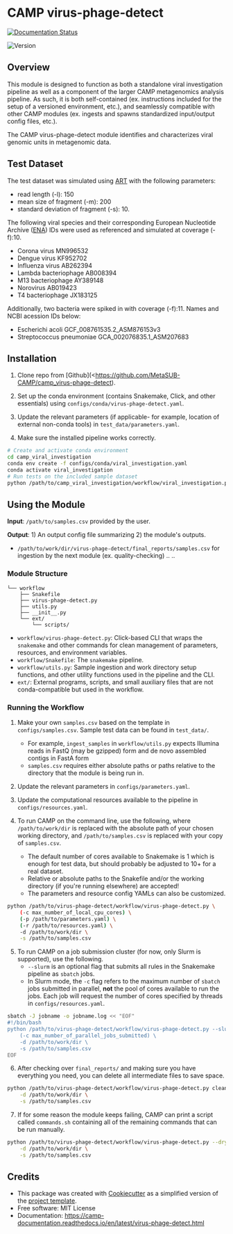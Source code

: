 # CAMP virus-phage-detect



[![Documentation Status](https://img.shields.io/readthedocs/camp_virus-phage-detect)](https://camp-documentation.readthedocs.io/en/latest/virus-phage-detect.html)

![Version](https://img.shields.io/badge/version-0.1.0-brightgreen)

## Overview

This module is designed to function as both a standalone viral investigation pipeline as well as a component of the larger CAMP metagenomics analysis pipeline. As such, it is both self-contained (ex. instructions included for the setup of a versioned environment, etc.), and seamlessly compatible with other CAMP modules (ex. ingests and spawns standardized input/output config files, etc.). 

The CAMP virus-phage-detect module identifies and characterizes viral genomic units in metagenomic data. 


## Test Dataset 
The test dataset was simulated using [ART](https://www.niehs.nih.gov/research/resources/software/biostatistics/art/index.cfm) with the following parameters:
- read length (-l): 150 
- mean size of fragment (-m): 200 
- standard deviation of fragment (-s): 10.

The following viral species and their corresponding European Nucleotide Archive ([ENA](https://www.ebi.ac.uk/ena/browser/home)) IDs were used as referenced and simulated at coverage (-f):10.
- Corona virus	MN996532
- Dengue virus	KF952702
- Influenza virus	AB262394
- Lambda bacteriophage	AB008394
- M13 bacteriophage	AY389148
- Norovirus	AB019423
- T4 bacteriophage	JX183125

Additionally, two bacteria were spiked in with coverage (-f):11. Names and NCBI acession IDs below:
- Escherichi acoli GCF_008761535.2_ASM876153v3
- Streptococcus pneumoniae GCA_002076835.1_ASM207683



 <!--- 
 Add longer description of your workflow's algorithmic contents 
 --->


## Installation

1. Clone repo from [Github](<https://github.com/MetaSUB-CAMP/camp_virus-phage-detect). 

2. Set up the conda environment (contains Snakemake, Click, and other essentials) using `configs/conda/virus-phage-detect.yaml`. 

3. Update the relevant parameters (if applicable- for example, location of external non-conda tools) in `test_data/parameters.yaml`.

4. Make sure the installed pipeline works correctly. 
```Bash
# Create and activate conda environment 
cd camp_viral_investigation
conda env create -f configs/conda/viral_investigation.yaml
conda activate viral_investigation
# Run tests on the included sample dataset
python /path/to/camp_viral_investigation/workflow/viral_investigation.py test
```

## Using the Module

**Input**: `/path/to/samples.csv` provided by the user.

**Output**: 1) An output config file summarizing 2) the module's outputs. 

- `/path/to/work/dir/virus-phage-detect/final_reports/samples.csv` for ingestion by the next module (ex. quality-checking)
.. ..

 <!--- 
 Add description of your workflow's output files 
 --->

### Module Structure
```
└── workflow
    ├── Snakefile
    ├── virus-phage-detect.py
    ├── utils.py
    ├── __init__.py
    └── ext/
        └── scripts/
```
- `workflow/virus-phage-detect.py`: Click-based CLI that wraps the `snakemake` and other commands for clean management of parameters, resources, and environment variables.
- `workflow/Snakefile`: The `snakemake` pipeline. 
- `workflow/utils.py`: Sample ingestion and work directory setup functions, and other utility functions used in the pipeline and the CLI.
- `ext/`: External programs, scripts, and small auxiliary files that are not conda-compatible but used in the workflow.

### Running the Workflow

1. Make your own `samples.csv` based on the template in `configs/samples.csv`. Sample test data can be found in `test_data/`. 
    - For example, `ingest_samples` in `workflow/utils.py` expects Illumina reads in FastQ (may be gzipped) form and de novo assembled contigs in FastA form
    - `samples.csv` requires either absolute paths or paths relative to the directory that the module is being run in.

2. Update the relevant parameters in `configs/parameters.yaml`.

3. Update the computational resources available to the pipeline in `configs/resources.yaml`. 

4. To run CAMP on the command line, use the following, where `/path/to/work/dir` is replaced with the absolute path of your chosen working directory, and `/path/to/samples.csv` is replaced with your copy of `samples.csv`. 
    - The default number of cores available to Snakemake is 1 which is enough for test data, but should probably be adjusted to 10+ for a real dataset.
    - Relative or absolute paths to the Snakefile and/or the working directory (if you're running elsewhere) are accepted!
    - The parameters and resource config YAMLs can also be customized.
```Bash
python /path/to/virus-phage-detect/workflow/virus-phage-detect.py \
    (-c max_number_of_local_cpu_cores) \
    (-p /path/to/parameters.yaml) \
    (-r /path/to/resources.yaml) \
    -d /path/to/work/dir \
    -s /path/to/samples.csv 
```

5. To run CAMP on a job submission cluster (for now, only Slurm is supported), use the following.
    - `--slurm` is an optional flag that submits all rules in the Snakemake pipeline as `sbatch` jobs. 
    - In Slurm mode, the `-c` flag refers to the maximum number of `sbatch` jobs submitted in parallel, **not** the pool of cores available to run the jobs. Each job will request the number of cores specified by threads in `configs/resources.yaml`.
```Bash
sbatch -J jobname -o jobname.log << "EOF"
#!/bin/bash
python /path/to/virus-phage-detect/workflow/virus-phage-detect.py --slurm \
    (-c max_number_of_parallel_jobs_submitted) \
    -d /path/to/work/dir \
    -s /path/to/samples.csv
EOF
```

6. After checking over `final_reports/` and making sure you have everything you need, you can delete all intermediate files to save space. 
```Bash
python /path/to/virus-phage-detect/workflow/virus-phage-detect.py cleanup \
    -d /path/to/work/dir \
    -s /path/to/samples.csv
```

7. If for some reason the module keeps failing, CAMP can print a script called `commands.sh` containing all of the remaining commands that can be run manually. 
```Bash
python /path/to/virus-phage-detect/workflow/virus-phage-detect.py --dry_run \
    -d /path/to/work/dir \
    -s /path/to/samples.csv
```



## Credits

 
- This package was created with [Cookiecutter](https://github.com/cookiecutter/cookiecutter>) as a simplified version of the [project template](https://github.com/audreyr/cookiecutter-pypackage>).
- Free software: MIT License
- Documentation: https://camp-documentation.readthedocs.io/en/latest/virus-phage-detect.html



